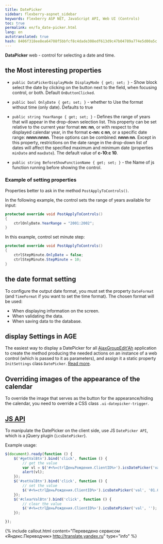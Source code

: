 ```yaml
--- 
title: DatePicker 
sidebar: flexberry-aspnet_sidebar 
keywords: Flexberry ASP NET, JavaScript API, Web UI (Controls) 
toc: true 
permalink: en/fa_date-picker.html 
lang: en 
autotranslated: true 
hash: 8406f318ee8ea64708f5bbfcf8c4dade308edf613d9c47b04789a774e5d00a5c 
--- 
```


**DataPicker** web - control for selecting a date and time. 

## the Most interesting properties 

* `public DataPickerDisplayMode DisplayMode { get; set; }` - Show block select the date by clicking on the button next to the field, when focusing control, or both. Default `OnButtonClicked`. 

* `public bool OnlyDate { get; set; }` - whether to Use the format without time (only date). Defaults to true 

* `public string YearRange { get; set; }` - Defines the range of years that will appear in the drop-down selection list. This property can be set relative to the current year format **nn: nn**, or with respect to the displayed calendar year, in the format **c-nn: c nn**, or a specific date range: **nnnn:nnnn**. These options can be combined: **nnnn nn**. Except in this property, restrictions on the date range in the drop-down list of dates will affect the specified maximum and minimum date (properties `minDate` and `maxDate`). The default value of **c-10:c 10**. 

* `public string BeforeShowFunctionName { get; set; }` - the Name of js function running before showing the control. 

### Example of setting properties 

Properties better to ask in the method `PostApplyToControls()`. 

In the following example, the control sets the range of years available for input: 

```csharp
protected override void PostApplyToControls()
{
    ctrlOnlyDate.YearRange = "2001:2002";
}
``` 

In this example, control set minute step: 

```csharp
protected override void PostApplyToControls()
{
    ctrlStepMinute.OnlyDate = false;
    ctrlStepMinute.StepMinute = 10; 
}
``` 

## the date format setting 

To configure the output date format, you must set the property `DateFormat` (and `TimeFormat` if you want to set the time format). The chosen format will be used: 

* When displaying information on the screen. 
* When validating the data. 
* When saving data to the database. 

## display Settings in AGE 

The easiest way to display a DatePicker for all [AjaxGroupEdit'Ah](fa_ajax-group-edit.html) application to create the method producing the needed actions on an instance of a web control (which is passed to it as parameters), and assign it a static property `InitSettings` class `DatePicker`. [Read more](fa_init-control-settings-delegate.html). 

## Overriding images of the appearance of the calendar 

To override the image that serves as the button for the appearance/hiding the calendar, you need to override a CSS class `.ui-datepicker-trigger`. 

## [JS API](fa_javascript-api.html) 

To manipulate the DatePicker on the client side, use JS `DatePicker API`, which is a jQuery plugin (`icsDatePicker`).

Example usage: 

```javascript
$(document).ready(function () {
    $('#getValBtn').bind('click', function () {
        // get the value 
        var vl = $('#<%=ctrlДеньРождения.ClientID%>').icsDatePicker('val');
        alert(vl);
    });
    $('#setValBtn').bind('click', function () {
        // set the value 
        $('#<%=ctrlДеньРождения.ClientID%>').icsDatePicker('val', '01.01.2010');
    });
    $('#clearValBtn').bind('click', function () {
        // clear the value 
        $('#<%=ctrlДеньРождения.ClientID%>').icsDatePicker('val', '');
    });

});
``` 

{% include callout.html content="Переведено сервисом «Яндекс.Переводчик» <http://translate.yandex.ru>" type="info" %}